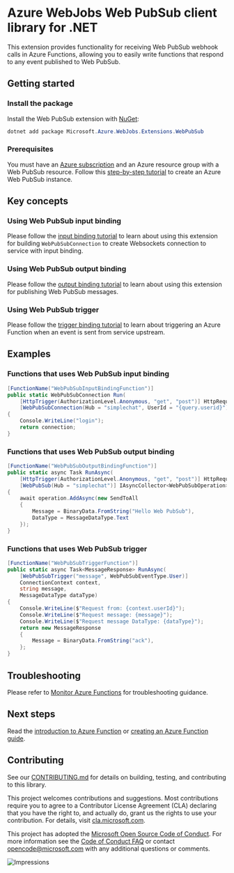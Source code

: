 # Azure WebJobs Web PubSub client library for .NET

This extension provides functionality for receiving Web PubSub webhook calls in Azure Functions, allowing you to easily write functions that respond to any event published to Web PubSub.

## Getting started

### Install the package

Install the Web PubSub extension with [NuGet][nuget]:

```Powershell
dotnet add package Microsoft.Azure.WebJobs.Extensions.WebPubSub
```

### Prerequisites

You must have an [Azure subscription](https://azure.microsoft.com/free/) and an Azure resource group with a Web PubSub resource. Follow this [step-by-step tutorial](https://review.docs.microsoft.com/azure/azure-web-pubsub/howto-develop-create-instance?branch=release-azure-web-pubsub) to create an Azure Web PubSub instance.

## Key concepts

### Using Web PubSub input binding

Please follow the [input binding tutorial](https://azure.github.io/azure-webpubsub/references/functions-bindings#input-binding) to learn about using this extension for building `WebPubSubConnection` to create Websockets connection to service with input binding.

### Using Web PubSub output binding

Please follow the [output binding tutorial](https://azure.github.io/azure-webpubsub/references/functions-bindings#output-binding) to learn about using this extension for publishing Web PubSub messages.

### Using Web PubSub trigger

Please follow the [trigger binding tutorial](https://azure.github.io/azure-webpubsub/references/functions-bindings#trigger-binding) to learn about triggering an Azure Function when an event is sent from service upstream.

## Examples

### Functions that uses Web PubSub input binding

```C# Snippet:WebPubSubInputBindingFunction
[FunctionName("WebPubSubInputBindingFunction")]
public static WebPubSubConnection Run(
    [HttpTrigger(AuthorizationLevel.Anonymous, "get", "post")] HttpRequest req,
    [WebPubSubConnection(Hub = "simplechat", UserId = "{query.userid}")] WebPubSubConnection connection)
{
    Console.WriteLine("login");
    return connection;
}
```

### Functions that uses Web PubSub output binding

```c# Snippet:WebPubSubOutputBindingFunction
[FunctionName("WebPubSubOutputBindingFunction")]
public static async Task RunAsync(
    [HttpTrigger(AuthorizationLevel.Anonymous, "get", "post")] HttpRequest req,
    [WebPubSub(Hub = "simplechat")] IAsyncCollector<WebPubSubOperation> operation)
{
    await operation.AddAsync(new SendToAll
    {
        Message = BinaryData.FromString("Hello Web PubSub"),
        DataType = MessageDataType.Text
    });
}
```

### Functions that uses Web PubSub trigger

```C# Snippet:WebPubSubTriggerFunction
[FunctionName("WebPubSubTriggerFunction")]
public static async Task<MessageResponse> RunAsync(
    [WebPubSubTrigger("message", WebPubSubEventType.User)] 
    ConnectionContext context,
    string message,
    MessageDataType dataType)
{
    Console.WriteLine($"Request from: {context.userId}");
    Console.WriteLine($"Request message: {message}");
    Console.WriteLine($"Request message DataType: {dataType}");
    return new MessageResponse
    {
        Message = BinaryData.FromString("ack"),
    };
}
```

## Troubleshooting

Please refer to [Monitor Azure Functions](https://docs.microsoft.com/azure/azure-functions/functions-monitoring) for troubleshooting guidance.

## Next steps

Read the [introduction to Azure Function](https://docs.microsoft.com/azure/azure-functions/functions-overview) or [creating an Azure Function guide](https://docs.microsoft.com/azure/azure-functions/functions-create-first-azure-function).

## Contributing

See our [CONTRIBUTING.md][contrib] for details on building,
testing, and contributing to this library.

This project welcomes contributions and suggestions.  Most contributions require
you to agree to a Contributor License Agreement (CLA) declaring that you have
the right to, and actually do, grant us the rights to use your contribution. For
details, visit [cla.microsoft.com][cla].

This project has adopted the [Microsoft Open Source Code of Conduct][coc].
For more information see the [Code of Conduct FAQ][coc_faq]
or contact [opencode@microsoft.com][coc_contact] with any
additional questions or comments.

![Impressions](https://azure-sdk-impressions.azurewebsites.net/api/impressions/azure-sdk-for-net%2Fsdk%2Fsearch%2FMicrosoft.Azure.WebJobs.Extensions.WebPubSub%2FREADME.png)

<!-- LINKS -->
[source]: https://github.com/Azure/azure-sdk-for-net/tree/master/sdk/search/Microsoft.Azure.WebJobs.Extensions.WebPubSub/src
[package]: https://www.nuget.org/packages/Microsoft.Azure.WebJobs.Extensions.WebPubSub/
[docs]: https://docs.microsoft.com/dotnet/api/Microsoft.Azure.WebJobs.Extensions.WebPubSub
[nuget]: https://www.nuget.org/

[contrib]: https://github.com/Azure/azure-sdk-for-net/tree/master/CONTRIBUTING.md
[cla]: https://cla.microsoft.com
[coc]: https://opensource.microsoft.com/codeofconduct/
[coc_faq]: https://opensource.microsoft.com/codeofconduct/faq/
[coc_contact]: mailto:opencode@microsoft.com
